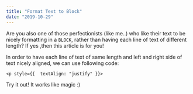 ```yaml
---
title: "Format Text to Block"
date: "2019-10-29"
---
```


Are you also one of those perfectionists (like me..) who like their text to be nicely formatting in a <code>BLOCK</code>, rather than having each line of text of different length? If yes ,then this article is for you!

In order to have each line of text of same length and left and right side of text nicely aligned, we can use following code:
```
<p style={{  textAlign: "justify" }}>
```

Try it out! It works like magic :) 